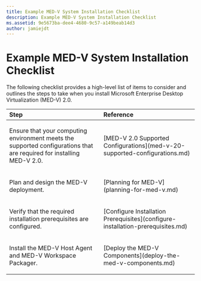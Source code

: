 ```yaml
---
title: Example MED-V System Installation Checklist
description: Example MED-V System Installation Checklist
ms.assetid: 9e5673ba-dee4-4680-9c57-a149beab14d3
author: jamiejdt
---
```


# Example MED-V System Installation Checklist


The following checklist provides a high-level list of items to consider and outlines the steps to take when you install Microsoft Enterprise Desktop Virtualization (MED-V) 2.0.

<table>
<colgroup>
<col width="50%" />
<col width="50%" />
</colgroup>
<thead>
<tr class="header">
<th align="left">Step</th>
<th align="left">Reference</th>
</tr>
</thead>
<tbody>
<tr class="odd">
<td align="left"><p>Ensure that your computing environment meets the supported configurations that are required for installing MED-V 2.0.</p></td>
<td align="left"><p>[MED-V 2.0 Supported Configurations](med-v-20-supported-configurations.md)</p></td>
</tr>
<tr class="even">
<td align="left"><p>Plan and design the MED-V deployment.</p></td>
<td align="left"><p>[Planning for MED-V](planning-for-med-v.md)</p></td>
</tr>
<tr class="odd">
<td align="left"><p>Verify that the required installation prerequisites are configured.</p></td>
<td align="left"><p>[Configure Installation Prerequisites](configure-installation-prerequisites.md)</p></td>
</tr>
<tr class="even">
<td align="left"><p>Install the MED-V Host Agent and MED-V Workspace Packager.</p></td>
<td align="left"><p>[Deploy the MED-V Components](deploy-the-med-v-components.md)</p></td>
</tr>
</tbody>
</table>

 

 

 





